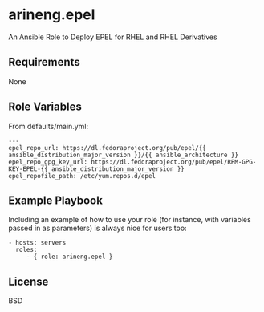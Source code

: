 arineng.epel
=========

An Ansible Role to Deploy EPEL for RHEL and RHEL Derivatives

Requirements
------------

None

Role Variables
--------------

From defaults/main.yml:
```
---
epel_repo_url: https://dl.fedoraproject.org/pub/epel/{{ ansible_distribution_major_version }}/{{ ansible_architecture }}
epel_repo_gpg_key_url: https://dl.fedoraproject.org/pub/epel/RPM-GPG-KEY-EPEL-{{ ansible_distribution_major_version }}
epel_repofile_path: /etc/yum.repos.d/epel
```

Example Playbook
----------------

Including an example of how to use your role (for instance, with variables passed in as parameters) is always nice for users too:

    - hosts: servers
      roles:
         - { role: arineng.epel }

License
-------

BSD

